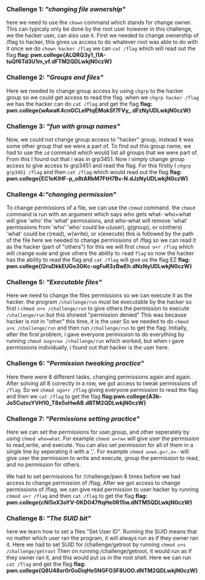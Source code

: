 ### Challenge 1: _"changing file ownership"_
here we need to use the `chown` command which stands for change owner. This can typicaly only be done by the root user however in this challenge, we the hacker user, can also use it.
First we needed to change ownership of /flag to hacker, this gives us access to do whatever root was able to do with it
once we do `chown hacker /flag` we can `cat /flag` which will read out the flag 
**flag: pwn.college{ALQRQ3y1_l1A-tuQf6Td3U1m_vf.dFTM2QDLwkjN0czW}**

### Challenge 2: _"Groups and files"_
Here we needed to change group access by using `chgrp` to the hacker group so we could get access to read the flag.
when we `chgrp hacker /flag` we has the hacker can do `cat /flag` and get the flag
**flag: pwn.college{wAwaK4cnGCLelPtqEMokSf7FVy_.dFzNyUDLwkjN0czW}**

### Challenge 3: _"fun with group names"_
Now, we could not change group access to "hacker" group, instead it was some other group that we were a part of. To find out this group name, we had to use the `id` command which would list all groups that we were part of. From this I found out that i was in grp3451. Now i simply change group access to give access to grp3451 and read the flag.
For this firstly I `chgrp grp3451 /flag` and then `cat /flag` which would read out the flag
**flag: pwn.college{EC1eKIHF-p_o8tARbM7FtH7Bv-N.dJzNyUDLwkjN0czW}**

### Challenge 4:_"changing permission"_
To change permissions of a file, we can use the `chmod` command. the `chmod` command is run with an argument which says who gets what- who+what will give 'who' the 'what' permissions, and who-what will remove 'what' permissions from 'who'
'who' could be u(user), g(group), or o(others)
'what' could be r(read), w(write), or x(execute)
this is followed by the path of the file
here we needed to change permissions of /flag so we can read it as the hacker (part of "others")
for this we will first `chmod o+r /flag` which will `ch`ange `mod`e and give `o`thers the ability to `r`ead `flag`
so now the hacker has the ability to read the flag and `cat /flag` will give us the flag EZ
**flag: pwn.college{I2ruDkkEUGo3GKc-ugFuR3zBwEh.dNzNyUDLwkjN0czW}**

### Challenge 5: _"Executable files"_
Here we need to change the files permissions so we can execute it as the hacker.
the program `/challenge/run` must be executable by the hacker
so first i `chmod o+x /challenge/run` to give others the permission to execute `/challenge/run` but this showed "permission denied"
This was because hacker is not in "other" this time, it is the user
So we needed to do `chmod u+x /challenge/run` and then run `/challenge/run` to get the flag.
Initially, after the first problem, i gave everyone permission to do everything by running `chmod oug+rwx /challenge/run` which worked, but when i gave permissions individually, i found out that hacker is the user here.

### Challenge 6: _"Permission tweaking practice_"
Here there were 8 different tasks, changing permissions again and again. After solving all 8 correctly in a row, we got access to tweak permissions of `/flag`.
So we `chmod ugo+r /flag` giving everyone permission to read the flag and then we `cat /flag` to get the flag
**flag:pwn.college{A3b-Jo5CutxcYVH1G_T8e5sHwAB.dBTM2QDLwkjN0czW}**

### Challenge 7: _"Permissions setting practice_"
Here we can set the permissions for user,group, and other seperately by using `chmod who=what`. For example `chmod u=rwx` will give user the permission to read,write, and execute. You can also set permission for all of them in a single line by seperating it with a ','. For example `chmod u=wx,g=r,o=-` will give user the permission to write and execute, group the permission to read, and no permission for others.

We had to set permissions for /challenge/pwn 8 times before we had access to change permission of /flag. After we got access to change permissions of /flag, we can give read permission to user hacker by running `chmod u+r /flag` and then `cat /flag` to get the flag
**flag: pwn.college{cNI5eX3oYV-0KD047ftqHe0R15w.dNTM5QDLwkjN0czW}**

### Challenge 8: _"The SUID bit"_
here we learn how to set a files "Set User ID". Running the SUID means that no matter which user ran the program, it will always run as if they owner ran it.
Here we had to set SUID for /challenge/getroot by running `chmod u+s /challenge/getroot` Then on running /challenge/getroot, it would run as if they owner ran it, and this would put us in the root shell. Here we can run `cat /flag` and get the flag
**flag: pwn.college{Q8U48xr0rGoDiqHe5NGFO3F8UOO.dNTM2QDLwkjN0czW}**
